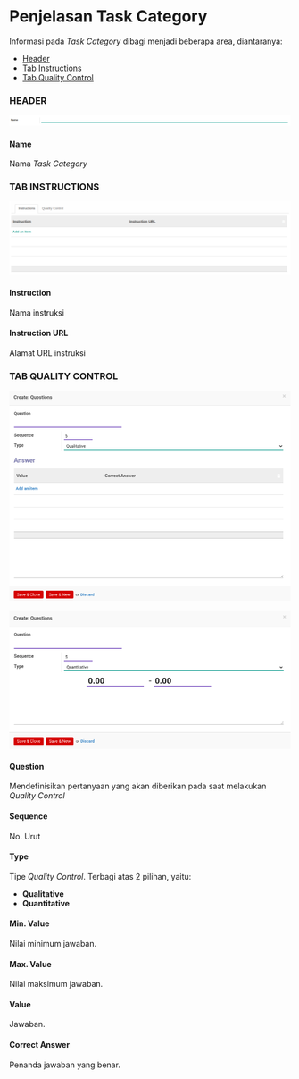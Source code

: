 # Penjelasan Task Category

Informasi pada *Task Category* dibagi menjadi beberapa area, diantaranya:

* [Header](#bagian-header)
* [Tab Instructions](#tab-instructions)
* [Tab Quality Control](#tab-quality-control)

### <a name="bagian-header">HEADER</a>

![](../../img/task-category/header.png)

#### <a name="field-name">Name</a>

Nama *Task Category*

### <a name="tab-instructions">TAB INSTRUCTIONS</a>

![](../../img/task-category/tab-instructions.png)

#### <a name="field-instruction-name">Instruction</a>

Nama instruksi

#### <a name="field-instruction-url">Instruction URL</a>

Alamat URL instruksi

### <a name="tab-quality-control">TAB QUALITY CONTROL</a>

![](../../img/task-category/tab-quality-control-detail-qualitative.png)

![](../../img/task-category/tab-quality-control-detail-quantitative.png)


#### <a name="field-qc-name">Question</a>

Mendefinisikan pertanyaan yang akan diberikan pada saat melakukan *Quality Control*

#### <a name="field-qc-sequence">Sequence</a>

No. Urut

#### <a name="field-qc-type">Type</a>

Tipe *Quality Control*. Terbagi atas 2 pilihan, yaitu:<br/>
* **Qualitative**
* **Quantitative**

#### <a name="field-min-value">Min. Value</a>

Nilai minimum jawaban.

#### <a name="field-max-value">Max. Value</a>

Nilai maksimum jawaban.

#### <a name="field-value">Value</a>

Jawaban.

#### <a name="field-correct-answer">Correct Answer</a>

Penanda jawaban yang benar.
